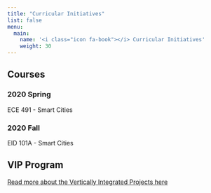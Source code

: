 ```yaml
---
title: "Curricular Initiatives"
list: false
menu:
  main:
    name: '<i class="icon fa-book"></i> Curricular Initiatives'
    weight: 30
---
```


## Courses

### 2020 Spring

ECE 491 - Smart Cities

### 2020 Fall

EID 101A - Smart Cities

## VIP Program

[Read more about the Vertically Integrated Projects here](https://cooper.edu/academics/vertically-integrated-projects)
